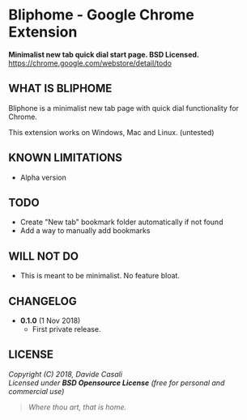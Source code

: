 Bliphome - Google Chrome Extension
==================================

**Minimalist new tab quick dial start page. BSD Licensed.**  
<https://chrome.google.com/webstore/detail/todo>  



WHAT IS BLIPHOME
----------------

Bliphone is a minimalist new tab page with quick dial functionality for Chrome.

This extension works on Windows, Mac and Linux. (untested)



KNOWN LIMITATIONS
-----------------

* Alpha version


TODO
----

* Create "New tab" bookmark folder automatically if not found
* Add a way to manually add bookmarks


WILL NOT DO
-----------

* This is meant to be minimalist. No feature bloat.


CHANGELOG
---------

* **0.1.0** (1 Nov 2018)
  * First private release.



LICENSE
-------

  _Copyright (C) 2018, Davide Casali_  
  _Licensed under **BSD Opensource License** (free for personal and commercial use)_


> _Where thou art, that is home._

